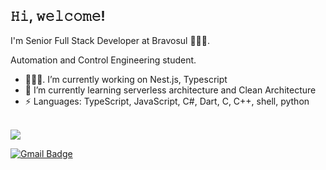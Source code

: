 <h2> 𝙷𝚒, 𝚠𝚎𝚕𝚌𝚘𝚖𝚎! </h2>

I'm Senior Full Stack Developer at Bravosul 👨🏻‍💻.

Automation and Control Engineering student. 

- 👨🏻‍💻. I’m currently working on Nest.js, Typescript
- 🌱 I’m currently learning serverless architecture and Clean Architecture
- ⚡ Languages: TypeScript, JavaScript, C#, Dart, C, C++, shell, python

<br>

<a href = "https://www.linkedin.com/in/maicon-jobim/">
  <img src = "https://img.shields.io/badge/linkedin-%230077B5.svg?&style=for-the-badge&logo=linkedin&logoColor=white">
</a>

[![Gmail Badge](https://img.shields.io/badge/gmail-D14836?&style=for-the-badge&logo=gmail&logoColor=white)](mailto:maicon.jobim@gmail.com)



